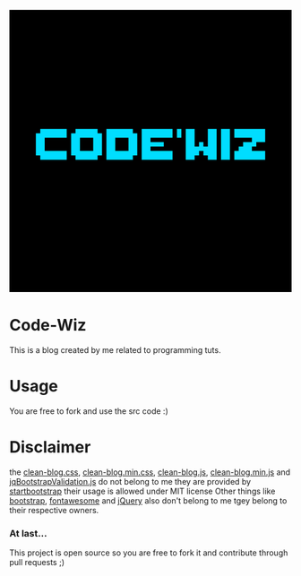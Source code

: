 ![logo](/logo.png)
# Code-Wiz
This is a blog created by me related to programming tuts.

# Usage
You are free to fork and use the src code :)

# Disclaimer
the [clean-blog.css](/static/css/clean-blog.css), [clean-blog.min.css](/static/clean-blog.min.css), [clean-blog.js](/static/js/clean-blog.js), [clean-blog.min.js](/static/clean-blog.min.js) and [jqBootstrapValidation.js](/static/js/jqBootstrapValidation.js)
do not belong to me they are provided by [startbootstrap](https://startbootstrap.com)
their usage is allowed under MIT license
Other things like [bootstrap](/static/vendor/bootstrap/), [fontawesome](/static/vendor/fontawesome/) and [jQuery](/static/vendor/jQuery/) also don't belong to me tgey belong to their respective owners.

### At last...
This project is open source so you are free to fork it and contribute through pull requests ;)